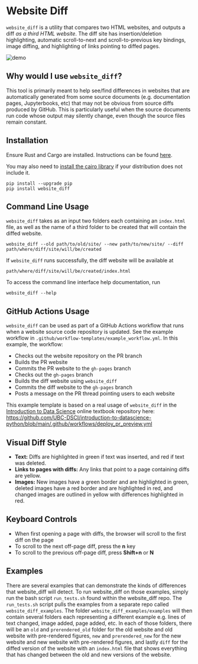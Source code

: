 # Website Diff

`website_diff` is a utility that compares two HTML websites, and outputs a diff *as a third HTML website*.
The diff site has insertion/deletion highlighting, automatic scroll-to-next and scroll-to-previous key bindings,
image diffing, and highlighting of links pointing to diffed pages.

![demo](https://github.com/trevorcampbell/website_diff/assets/59274601/369fd570-cb37-4910-8918-ad77bf0cb9ea)

## Why would I use `website_diff`?
This tool is primarily meant to help see/find differences in websites that are automatically generated from some source
documents (e.g. documentation pages, Jupyterbooks, etc) that may not be obvious from source diffs produced by GitHub.
This is particularly useful when the source documents run code whose output may silently change, even though the source
files remain constant.

## Installation
Ensure Rust and Cargo are installed. Instructions can be found [here](https://www.rust-lang.org/tools/install).

You may also need to [install the cairo library](https://www.cairographics.org/download/) if your distribution does not include it.

```
pip install --upgrade pip
pip install website_diff
```

## Command Line Usage
`website_diff` takes as an input two folders each containing an `index.html` file, as well as the name of a third folder to be created
that will contain the diffed website.
```
website_diff --old path/to/old/site/ --new path/to/new/site/ --diff path/where/diff/site/will/be/created
```
If `website_diff` runs successfully, the diff website will be available at
```
path/where/diff/site/will/be/created/index.html
```
To access the command line interface help documentation, run
```
website_diff --help
```

## GitHub Actions Usage
`website_diff` can be used as part of a GitHub Actions workflow that runs when a website source code repository is updated.
See the example workflow in `.github/workflow-templates/example_workflow.yml`. In this example, the workflow:
- Checks out the website repository on the PR branch
- Builds the PR website
- Commits the PR website to the `gh-pages` branch
- Checks out the `gh-pages` branch
- Builds the diff website using `website_diff`
- Commits the diff website to the `gh-pages` branch
- Posts a message on the PR thread pointing users to each website

This example template is based on a real usage of `website_diff` in the [Introduction to Data Science](https://python.datasciencebook.ca) online textbook repository here: https://github.com/UBC-DSCI/introduction-to-datascience-python/blob/main/.github/workflows/deploy_pr_preview.yml

## Visual Diff Style

- **Text:** Diffs are highlighted in green if text was inserted, and red if text was deleted.
- **Links to pages with diffs:** Any links that point to a page containing diffs are yellow.
- **Images:** New images have a green border and are highlighted in green, deleted images have a red border and are highlighted in red, and changed images are outlined in yellow with differences highlighted in red. 

## Keyboard Controls

- When first opening a page with diffs, the browser will scroll to the first diff on the page
- To scroll to the next off-page diff, press the **n** key
- To scroll to the previous off-page diff, press **Shift+n** or **N**

## Examples

There are several examples that can demonstrate the kinds of differences that website_diff will detect. To run website_diff on those examples, simply run the bash script `run_tests.sh` found within the website_diff repo. The `run_tests.sh` script pulls the examples from a separate repo called `website_diff_examples`.  The folder `website_diff_examples/examples` will then contain several folders each representing a different example e.g. lines of text changed, image added, page added, etc. In each of those folders, there will be an `old` and `prerendered_old` folder for the old website and old website with pre-rendered figures, `new` and `prerendered_new` for the new website and new website with pre-rendered figures, and lastly `diff` for the diffed version of the website with an `index.html` file that shows everything that has changed between the old and new versions of the website.
